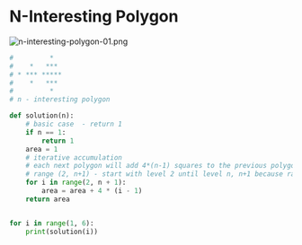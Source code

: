 # N-Interesting Polygon

![n-interesting-polygon-01.png](n-interesting-polygon-01.png)

```Python
#         *
#    *   ***
# * *** *****
#    *   ***
#         *
# n - interesting polygon

def solution(n):
    # basic case  - return 1
    if n == 1:
        return 1
    area = 1
    # iterative accumulation
    # each next polygon will add 4*(n-1) squares to the previous polygon
    # range (2, n+1) - start with level 2 until level n, n+1 because range is not end-inclusive
    for i in range(2, n + 1):
        area = area + 4 * (i - 1)
    return area


for i in range(1, 6):
    print(solution(i))
```